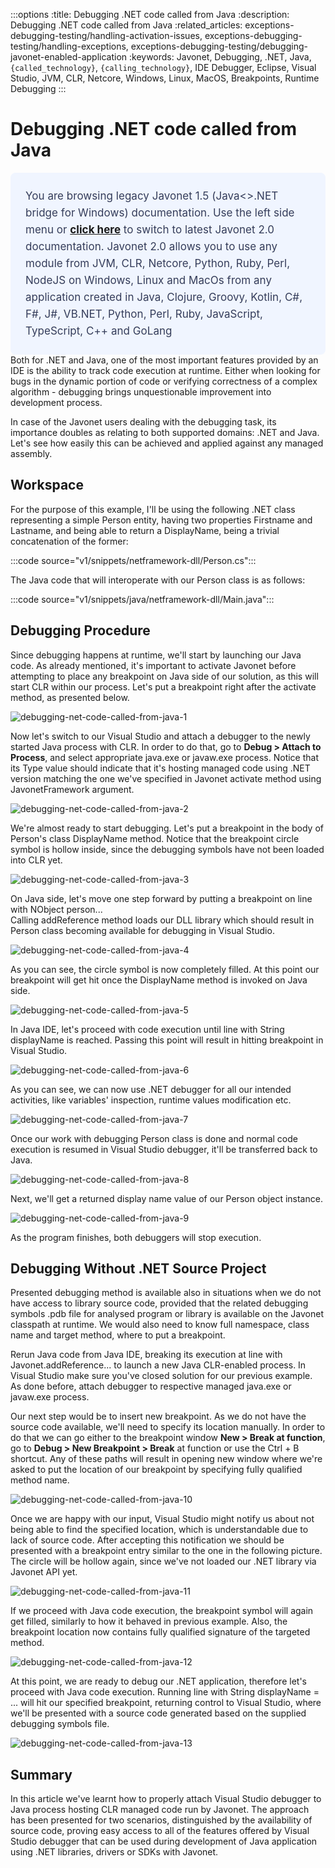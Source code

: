 :::options
:title: Debugging .NET code called from Java
:description: Debugging .NET code called from Java
:related_articles: exceptions-debugging-testing/handling-activation-issues, exceptions-debugging-testing/handling-exceptions, exceptions-debugging-testing/debugging-javonet-enabled-application
:keywords: Javonet, Debugging, .NET, Java, `{called_technology}`, `{calling_technology}`, IDE Debugger, Eclipse, Visual Studio, JVM, CLR, Netcore, Windows, Linux, MacOS, Breakpoints, Runtime Debugging
:::

# Debugging .NET code called from Java  
  <div style="padding: 24px; background: #F0F5FF; border-radius: 8px; flex-direction: column; justify-content: flex-start; align-items: flex-start; gap: 10px; display: flex">
  <div style="justify-content: flex-start; align-items: center; gap: 24px; display: inline-flex">
    <div style="color: #353D5A; font-size: 17px; font-weight: 400; line-height: 27px; letter-spacing: 0.03px; word-wrap: break-word">
You are browsing legacy Javonet 1.5 (Java<>.NET bridge for Windows) documentation. Use the left side menu or <a style="font-weight: bold; text-decoration: underline;" href="/guides/v2/getting-started/about-javonet">click here</a> to switch to latest Javonet 2.0 documentation. Javonet 2.0 allows you to use any module from
JVM, CLR, Netcore, Python, Ruby, Perl, NodeJS on Windows, Linux and MacOs
from any application created in Java, Clojure, Groovy, Kotlin, C#, F#, J#, VB.NET, Python, Perl, Ruby, JavaScript, TypeScript, C++ and GoLang
    </div>
  </div>
</div>
Both for .NET and Java, one of the most important features provided by an IDE is the ability to track code execution at runtime. Either when looking for bugs in the dynamic portion of code or verifying correctness of a complex algorithm - debugging brings unquestionable improvement into development process.  
  
In case of the Javonet users dealing with the debugging task, its importance doubles as relating to both supported domains: .NET and Java. Let's see how easily this can be achieved and applied against any managed assembly.  
  
## Workspace  
  
For the purpose of this example, I'll be using the following .NET class representing a simple Person entity, having two properties Firstname and Lastname, and being able to return a DisplayName, being a trivial concatenation of the former:

:::code source="v1/snippets/netframework-dll/Person.cs":::

The Java code that will interoperate with our Person class is as follows:  
  
:::code source="v1/snippets/java/netframework-dll/Main.java":::

## Debugging Procedure  
  
Since debugging happens at runtime, we'll start by launching our Java code. As already mentioned, it's important to activate Javonet before attempting to place any breakpoint on Java side of our solution, as this
will start CLR within our process. Let's put a breakpoint right after the activate method, as presented below.

![debugging-net-code-called-from-java-1](/v1/images/debugging-net-code-called-from-java-1.png?raw=true "debugging-net-code-called-from-java-1")  
  
Now let's switch to our Visual Studio and attach a debugger to the newly started Java process with CLR. In order to do that, go to **Debug > Attach to Process**, and select appropriate java.exe or javaw.exe process. Notice that its Type value should indicate that it's hosting managed code using .NET version matching the one we've specified in Javonet activate method using JavonetFramework argument.  
  
![debugging-net-code-called-from-java-2](/v1/images/debugging-net-code-called-from-java-2.png?raw=true "debugging-net-code-called-from-java-2")  

We're almost ready to start debugging. Let's put a breakpoint in the body of Person's class DisplayName method. Notice that the breakpoint circle symbol is hollow inside, since the debugging symbols have not been loaded into CLR yet.  
  
![debugging-net-code-called-from-java-3](/v1/images/debugging-net-code-called-from-java-3.png?raw=true "debugging-net-code-called-from-java-3")  
  
On Java side, let's move one step forward by putting a breakpoint on line with NObject person...  
Calling addReference method loads our DLL library which should result in Person class becoming available for debugging in Visual Studio.  
  
![debugging-net-code-called-from-java-4](/v1/images/debugging-net-code-called-from-java-4.png?raw=true "debugging-net-code-called-from-java-4")  
  
As you can see, the circle symbol is now completely filled. At this point our breakpoint will get hit once the DisplayName method is invoked on Java side.  
  
![debugging-net-code-called-from-java-5](/v1/images/debugging-net-code-called-from-java-5.png?raw=true "debugging-net-code-called-from-java-5")  
  
In Java IDE, let's proceed with code execution until line with String displayName is reached. Passing this point will result in hitting breakpoint in Visual Studio.  
  
![debugging-net-code-called-from-java-6](/v1/images/debugging-net-code-called-from-java-6.png?raw=true "debugging-net-code-called-from-java-6")  
  
As you can see, we can now use .NET debugger for all our intended activities, like variables' inspection, runtime values modification etc.  
  
![debugging-net-code-called-from-java-7](/v1/images/debugging-net-code-called-from-java-7.png?raw=true "debugging-net-code-called-from-java-7")  
    
Once our work with debugging Person class is done and normal code execution is resumed in Visual Studio debugger, it'll be transferred back to Java.  
  
![debugging-net-code-called-from-java-8](/v1/images/debugging-net-code-called-from-java-8.png?raw=true "debugging-net-code-called-from-java-8") 

Next, we'll get a returned display name value of our Person object instance.  

![debugging-net-code-called-from-java-9](/v1/images/debugging-net-code-called-from-java-9.png?raw=true "debugging-net-code-called-from-java-9") 

As the program finishes, both debuggers will stop execution.  
  
## Debugging Without .NET Source Project  
  
Presented debugging method is available also in situations when we do not have access to library source code, provided that the related debugging symbols .pdb file for analysed program or library is available on the Javonet classpath at runtime. We would also need to know full namespace, class name and target method, where to put a breakpoint.  
  
Rerun Java code from Java IDE, breaking its execution at line with Javonet.addReference... to launch a new Java CLR-enabled process. In Visual Studio make sure you've closed solution for our previous example. As done before, attach debugger to respective managed java.exe or javaw.exe process.  
  
Our next step would be to insert new breakpoint. As we do not have the source code available, we'll need to specify its location manually. In order to do that we can go either to the breakpoint window **New > Break at function**, go to **Debug > New Breakpoint > Break** at function or use the Ctrl + B shortcut. Any of these paths will result in opening new window where we're asked to put the location of our breakpoint by specifying fully qualified method name.  
  
![debugging-net-code-called-from-java-10](/v1/images/debugging-net-code-called-from-java-10.png?raw=true "debugging-net-code-called-from-java-10")  
   
Once we are happy with our input, Visual Studio might notify us about not being able to find the specified location, which is understandable due to lack of source code. After accepting this notification we should be presented with a breakpoint entry similar to the one in the following picture. The circle will be hollow again, since we've not loaded our .NET library via Javonet API yet.  
  
![debugging-net-code-called-from-java-11](/v1/images/debugging-net-code-called-from-java-11.png?raw=true "debugging-net-code-called-from-java-11")  
  
If we proceed with Java code execution, the breakpoint symbol will again get filled, similarly to how it behaved in previous example. Also, the breakpoint location now contains fully qualified signature of the targeted method.  
  
![debugging-net-code-called-from-java-12](/v1/images/debugging-net-code-called-from-java-12.png?raw=true "debugging-net-code-called-from-java-12")  
  
At this point, we are ready to debug our .NET application, therefore let's proceed with Java code execution. Running line with String displayName = ... will hit our specified breakpoint, returning control to Visual Studio, where we'll be presented with a source code generated based on the supplied debugging symbols file.
  
![debugging-net-code-called-from-java-13](/v1/images/debugging-net-code-called-from-java-13.png?raw=true "debugging-net-code-called-from-java-13") 

## Summary  
  
In this article we've learnt how to properly attach Visual Studio debugger to Java process hosting CLR managed code run by Javonet. The approach has been presented for two scenarios, distinguished by the availability of source code, proving easy access to all of the features offered by Visual Studio debugger that can be used during development of Java application using .NET libraries, drivers or SDKs with Javonet.
